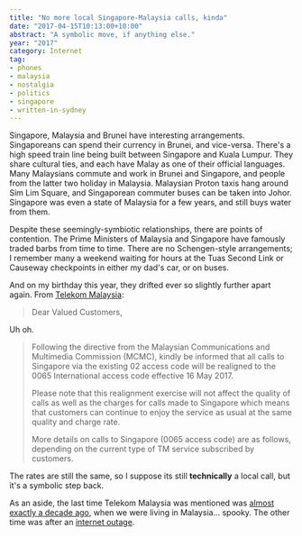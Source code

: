 ```yaml
---
title: "No more local Singapore-Malaysia calls, kinda"
date: "2017-04-15T10:13:00+10:00"
abstract: "A symbolic move, if anything else."
year: "2017"
category: Internet
tag:
- phones
- malaysia
- nostalgia
- politics
- singapore
- written-in-sydney
---
```

Singapore, Malaysia and Brunei have interesting arrangements. Singaporeans can spend their currency in Brunei, and vice-versa. There's a high speed train line being built between Singapore and Kuala Lumpur. They share cultural ties, and each have Malay as one of their official languages. Many Malaysians commute and work in Brunei and Singapore, and people from the latter two holiday in Malaysia. Malaysian Proton taxis hang around Sim Lim Square, and Singaporean commuter buses can be taken into Johor. Singapore was even a state of Malaysia for a few years, and still buys water from them.

Despite these seemingly-symbiotic relationships, there are points of contention. The Prime Ministers of Malaysia and Singapore have famously traded barbs from time to time. There are no Schengen-style arrangements; I remember many a weekend waiting for hours at the Tuas Second Link or Causeway checkpoints in either my dad's car, or on buses.

And on my birthday this year, they drifted ever so slightly further apart again. From [Telekom Malaysia]:

> Dear Valued Customers,

Uh oh.

> Following the directive from the Malaysian Communications and Multimedia Commission (MCMC), kindly be informed that all calls to Singapore via the existing 02 access code will be realigned to the 0065 International access code effective 16 May 2017.
>
> Please note that this realignment exercise will not affect the quality of calls as well as the charges for calls made to Singapore which means that customers can continue to enjoy the service as usual at the same quality and charge rate.
> 
> More details on calls to Singapore (0065 access code) are as follows, depending on the current type of TM service subscribed by customers.

The rates are still the same, so I suppose its still **technically** a local call, but it's a symbolic step back.

As an aside, the last time Telekom Malaysia was mentioned was [almost exactly a decade ago], when we were living in Malaysia... spooky. The other time was after an [internet outage].

[Telekom Malaysia]: https://www.tm.com.my/OnlineHelp/Announcement/Pages/REALIGNMENT-OF-02-INTERNATIONAL-ACCESS-CODE-TO-0065-FOR-CALLS-TO-SINGAPORE1.aspx
[almost exactly a decade ago]: https://rubenerd.com/freebsd-verbose-package-installation/
[internet outage]: https://rubenerd.com/we-have-internet-and-telephone-again/

